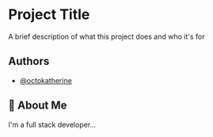 
# Project Title

A brief description of what this project does and who it's for


## Authors

- [@octokatherine](https://www.github.com/masudfcs1)


## 🚀 About Me
I'm a full stack developer...

